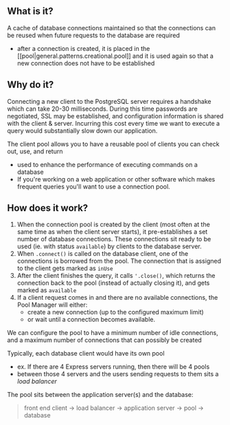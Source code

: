 
## What is it?
A cache of database connections maintained so that the connections can be reused when future requests to the database are required
- after a connection is created, it is placed in the [[pool|general.patterns.creational.pool]] and it is used again so that a new connection does not have to be established

## Why do it?
Connecting a new client to the PostgreSQL server requires a handshake which can take 20-30 milliseconds. During this time passwords are negotiated, SSL may be established, and configuration information is shared with the client & server. Incurring this cost every time we want to execute a query would substantially slow down our application.

The client pool allows you to have a reusable pool of clients you can check out, use, and return
- used to enhance the performance of executing commands on a database
- If you're working on a web application or other software which makes frequent queries you'll want to use a connection pool.

## How does it work?
1. When the connection pool is created by the client (most often at the same time as when the client server starts), it pre-establishes a set number of database connections. These connections sit ready to be used (ie. with status `available`) by clients to the database server.
2. When `.connect()` is called on the database client, one of the connections is borrowed from the pool. The connection that is assigned to the client gets marked as `inUse`
3. After the client finishes the query, it calls `'.close()`, which returns the connection back to the pool (instead of actually closing it), and gets marked as `available`
4. If a client request comes in and there are no available connections, the Pool Manager will either:
    - create a new connection (up to the configured maximum limit)
    - or wait until a connection becomes available.

We can configure the pool to have a minimum number of idle connections, and a maximum number of connections that can possibly be created

Typically, each database client would have its own pool
- ex. If there are 4 Express servers running, then there will be 4 pools
- between those 4 servers and the users sending requests to them sits a *load balancer*

The pool sits between the application server(s) and the database:
> front end client → load balancer → application server → pool → database
